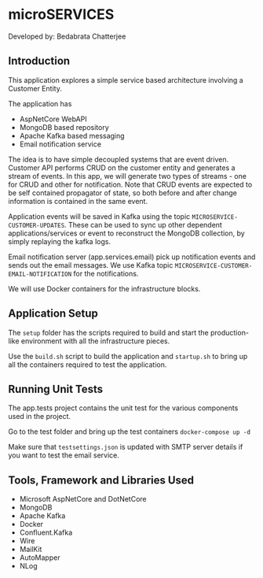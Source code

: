 # microSERVICES

Developed by: Bedabrata Chatterjee


## Introduction
This application explores a simple service based architecture involving a Customer Entity.

The application has 
* AspNetCore WebAPI
* MongoDB based repository
* Apache Kafka based messaging 
* Email notification service

The idea is to have simple decoupled systems that are event driven. Customer API performs CRUD on the customer entity and generates a stream of events. In this app, we will generate two types of streams - one for CRUD and other for notification. Note that CRUD events are expected to be self contained propagator of state, so both before and after change information is contained in the same event.

Application events will be saved in Kafka using the topic `MICROSERVICE-CUSTOMER-UPDATES`. These can be used to sync up other dependent applications/services or event to reconstruct the MongoDB collection, by simply replaying the kafka logs.

Email notification server (app.services.email) pick up notification events and sends out the email messages. We use Kafka topic `MICROSERVICE-CUSTOMER-EMAIL-NOTIFICATION` for the notifications.

We will use Docker containers for the infrastructure blocks.

## Application Setup
The `setup` folder has the scripts required to build and start the production-like environment with all the infrastructure pieces. 

Use the `build.sh` script to build the application and `startup.sh` to bring up all the containers required to test the application.


## Running Unit Tests 

The app.tests project contains the unit test for the various components used in the project.

Go to the test folder and bring up the test containers `docker-compose up -d`

Make sure that `testsettings.json` is updated with SMTP server details if you want to test the email service.

## Tools, Framework and Libraries Used

* Microsoft AspNetCore and DotNetCore
* MongoDB
* Apache Kafka
* Docker
* Confluent.Kafka 
* Wire
* MailKit
* AutoMapper
* NLog